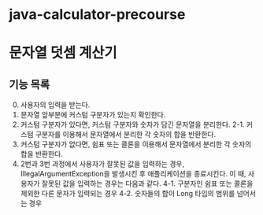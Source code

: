 # java-calculator-precourse

# 문자열 덧셈 계산기

## 기능 목록
0. 사용자의 입력을 받는다.
1. 문자열 앞부분에 커스텀 구분자가 있는지 확인한다.
2. 커스텀 구분자가 있다면, 커스텀 구분자와 숫자가 담긴 문자열을 분리한다.
   2-1. 커스텀 구분자를 이용해서 문자열에서 분리한 각 숫자의 합을 반환한다.
3. 커스텀 구분자가 없다면, 쉼표 또는 콜론을 이용해서 문자열에서 분리한 각 숫자의 합을 반환한다.
4. 2번과 3번 과정에서 사용자가 잘못된 값을 입력하는 경우, IllegalArgumentException을 발생시킨 후 애플리케이션을 종료시킨다. 이 때, 사용자가 잘못된 값을 입력하는 경우는 다음과 같다.
   4-1. 구분자인 쉼표 또는 콜론을 제외한 다른 문자가 입력되는 경우
   4-2. 숫자들의 합이 Long 타입의 범위를 넘어서는 경우
